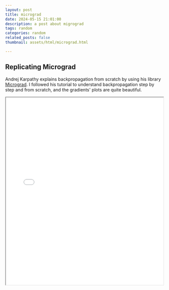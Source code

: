 ```yaml
---
layout: post
title: micrograd
date: 2024-05-15 21:01:00
description: a post about migrograd
tags: random
categories: random
related_posts: false
thumbnail: assets/html/micrograd.html

---
```


## Replicating Micrograd 

Andrej Karpathy explains backpropagation from scratch by using his library [Micrograd](https://github.com/karpathy/micrograd). I followed his tutorial to understand backpropagation step by step and from scratch, and the gradients' plots are quite beautiful.

<iframe src="{{ site.baseurl }}/assets/html/micrograd.html" width="100%" height="600px"></iframe>
